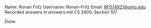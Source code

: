 Name: Ronan Fritz 
Username: Ronan-Fritz
Email: RF074921@ohio.edu
Recorded answers in answers.md
CS 2400, Section 107

Done
